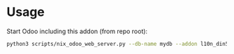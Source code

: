 # Usage

Start Odoo including this addon (from repo root):

```bash
python3 scripts/nix_odoo_web_server.py --db-name mydb --addon l10n_din5008_repair
```
